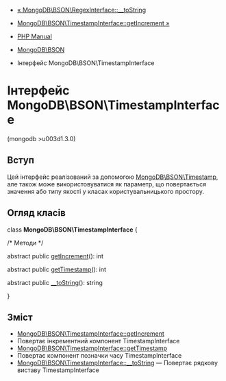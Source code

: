 - [«
MongoDB\BSON\RegexInterface::\_\_toString](mongodb-bson-regexinterface.tostring.md)
- [MongoDB\BSON\TimestampInterface::getIncrement
»](mongodb-bson-timestampinterface.getincrement.md)

- [PHP Manual](index.md)
- [MongoDB\BSON](book.bson.md)
- Інтерфейс MongoDB\BSON\TimestampInterface

# Інтерфейс MongoDB\BSON\TimestampInterface

(mongodb \>u003d1.3.0)

## Вступ

Цей інтерфейс реалізований за допомогою
[MongoDB\BSON\Timestamp](class.mongodb-bson-timestamp.md), але також
може використовуватися як параметр, що повертається значення або
типу якості у класах користувальницького простору.

## Огляд класів

class **MongoDB\BSON\TimestampInterface** {

/\* Методи \*/

abstract public
[getIncrement](mongodb-bson-timestampinterface.getincrement.md)(): int

abstract public
[getTimestamp](mongodb-bson-timestampinterface.gettimestamp.md)(): int

abstract public
[\_\_toString](mongodb-bson-timestampinterface.tostring.md)(): string

}

## Зміст

- [MongoDB\BSON\TimestampInterface::getIncrement](mongodb-bson-timestampinterface.getincrement.md)
- Повертає інкрементний компонент TimestampInterface
- [MongoDB\BSON\TimestampInterface::getTimestamp](mongodb-bson-timestampinterface.gettimestamp.md)
- Повертає компонент позначки часу TimestampInterface
- [MongoDB\BSON\TimestampInterface::\_\_toString](mongodb-bson-timestampinterface.tostring.md)
— Повертає рядкову виставу TimestampInterface
